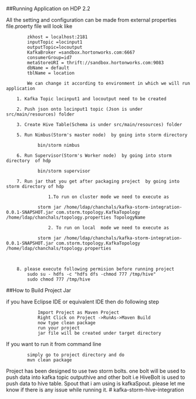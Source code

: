 ##Running Application on HDP 2.2

All the setting and configuration can be made from external properties file.proerty file will look like

			zkhost = localhost:2181
			inputTopic =locinput1
			outputTopic=locoutput
			KafkaBroker =sandbox.hortonworks.com:6667
			consumerGroup=id7
			metaStoreURI = thrift://sandbox.hortonworks.com:9083
			dbName = default
			tblName = location
			
			We can change it according to environment in which we will run application

	    1. Kafka Topic locinput1 and locoutput need to be created 

        2. Push json onto locinput1 topic (Json is under src/main/resources) folder

        3. Create Hive Table(Schema is under src/main/resources) folder

        5. Run Nimbus(Storm's master node)  by going into storm directory 

                bin/storm nimbus

        6. Run Supervisor(Storm's Worker node)  by going into storm directory  of hdp

                bin/storm supervisor

        7. Run jar that you get after packaging project  by going into storm directory of hdp
        
					1.To run on cluster mode we need to execute as 

				storm jar /home/ldap/chanchals/kafka-storm-integration-0.0.1-SNAPSHOT.jar com.storm.topology.KafkaTopology /home/ldap/chanchals/topology.properties TopologyName

					2. To run on local  mode we need to execute as 

				storm jar /home/ldap/chanchals/kafka-storm-integration-0.0.1-SNAPSHOT.jar com.storm.topology.KafkaTopology /home/ldap/chanchals/topology.properties 



        8. please execute following permision before running project 
            sudo su - hdfs -c "hdfs dfs -chmod 777 /tmp/hive"
            sudo chmod 777 /tmp/hive 
            
##How to Build Project Jar

 if you have Eclipse IDE or equivalent IDE then do following step 
 
	 			Import Project as Maven Project 
	 			Right Click on Project ->RunAs->Maven Build 
	 			now type clean package
	 			run your project
	 			jar file will be created under target directory 
 			
 			
 If you want to run it from command line
 
			simply go to project directory and do
			mvn clean package 
			
 			
            
 Project has been designed to use two storm bolts. one bolt will be used to push data into kafka topic outputhive and other bolt i.e HiveBolt is used to push data to hive table. Spout that i am using is kafkaSpout. please let me know if there is any issue while running it. # kafka-storm-hive-integration
